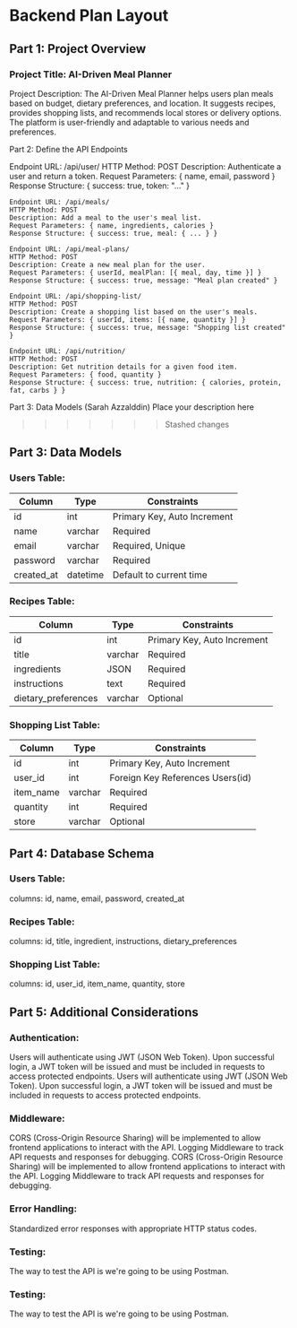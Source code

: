 # Backend Plan Layout

## Part 1: Project Overview

### Project Title: AI-Driven Meal Planner

Project Description: The AI-Driven Meal Planner helps users plan meals based on budget, dietary preferences, and location. It suggests recipes, provides shopping lists, and recommends local stores or delivery options. The platform is user-friendly and adaptable to various needs and preferences.

Part 2: Define the API Endpoints

Endpoint URL: /api/user/
HTTP Method: POST
Description: Authenticate a user and return a token.
Request Parameters: { name, email, password }
Response Structure: { success: true, token: "..." }

    Endpoint URL: /api/meals/
    HTTP Method: POST
    Description: Add a meal to the user's meal list.
    Request Parameters: { name, ingredients, calories }
    Response Structure: { success: true, meal: { ... } }

    Endpoint URL: /api/meal-plans/
    HTTP Method: POST
    Description: Create a new meal plan for the user.
    Request Parameters: { userId, mealPlan: [{ meal, day, time }] }
    Response Structure: { success: true, message: "Meal plan created" }

    Endpoint URL: /api/shopping-list/
    HTTP Method: POST
    Description: Create a shopping list based on the user's meals.
    Request Parameters: { userId, items: [{ name, quantity }] }
    Response Structure: { success: true, message: "Shopping list created" }

    Endpoint URL: /api/nutrition/
    HTTP Method: POST
    Description: Get nutrition details for a given food item.
    Request Parameters: { food, quantity }
    Response Structure: { success: true, nutrition: { calories, protein, fat, carbs } }

Part 3: Data Models (Sarah Azzalddin)
Place your description here

> > > > > > > Stashed changes

## Part 3: Data Models

### Users Table:

| Column     | Type     | Constraints                 |
| ---------- | -------- | --------------------------- |
| id         | int      | Primary Key, Auto Increment |
| name       | varchar  | Required                    |
| email      | varchar  | Required, Unique            |
| password   | varchar  | Required                    |
| created_at | datetime | Default to current time     |

### Recipes Table:

| Column              | Type    | Constraints                 |
| ------------------- | ------- | --------------------------- |
| id                  | int     | Primary Key, Auto Increment |
| title               | varchar | Required                    |
| ingredients         | JSON    | Required                    |
| instructions        | text    | Required                    |
| dietary_preferences | varchar | Optional                    |

### Shopping List Table:

| Column    | Type    | Constraints                      |
| --------- | ------- | -------------------------------- |
| id        | int     | Primary Key, Auto Increment      |
| user_id   | int     | Foreign Key References Users(id) |
| item_name | varchar | Required                         |
| quantity  | int     | Required                         |
| store     | varchar | Optional                         |

## Part 4: Database Schema

### Users Table:

columns: id, name, email, password, created_at

### Recipes Table:

columns: id, title, ingredient, instructions, dietary_preferences

### Shopping List Table:

columns: id, user_id, item_name, quantity, store

## Part 5: Additional Considerations

### Authentication:

Users will authenticate using JWT (JSON Web Token). Upon successful login, a JWT token will be issued and must be included in requests to access protected endpoints.
Users will authenticate using JWT (JSON Web Token). Upon successful login, a JWT token will be issued and must be included in requests to access protected endpoints.

### Middleware:

CORS (Cross-Origin Resource Sharing) will be implemented to allow frontend applications to interact with the API. Logging Middleware to track API requests and responses for debugging.
CORS (Cross-Origin Resource Sharing) will be implemented to allow frontend applications to interact with the API. Logging Middleware to track API requests and responses for debugging.

### Error Handling:

Standardized error responses with appropriate HTTP status codes.

### Testing:

The way to test the API is we're going to be using Postman.

### Testing:

The way to test the API is we're going to be using Postman.
